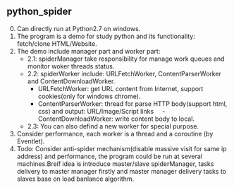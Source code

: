 ## python_spider
0. Can directly run at Python2.7 on windows.
1. The program is a demo for study python and its functionality:  fetch/clone HTML/Website.
2. The demo include manager part and worker part:
    * 2.1: spiderManager take responsibility for manage work queues and monitor woker threads status.
    * 2.2: spiderWorker include: URLFetchWorker, ContentParserWorker and ContentDownloadWorker.
      - URLFetchWorker: get URL content from Internet, support cookies(only for windows chrome).
      - ContentParserWorker: thread for parse HTTP body(support html, css) and output: URL/Image/Script links
      - ContentDownloadWorker: write content body to local.
    * 2.3: You can also defind a new worker for special purpose.
3. Consider performance, each worker is a thread and a coroutine (by Eventlet).
4. Todo: Consider anti-spider mechanism(disable massive visit for same ip address) and performance, the program could be run at several machines.Breif idea is introduce master/slave spiderManager, tasks delivery to master manager firstly and master manager delivery tasks to slaves base on load banlance algorithm.
  
